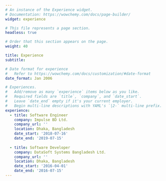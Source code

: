 ```yaml
---
# An instance of the Experience widget.
# Documentation: https://wowchemy.com/docs/page-builder/
widget: experience

# This file represents a page section.
headless: true

# Order that this section appears on the page.
weight: 40

title: Experience
subtitle:

# Date format for experience
#   Refer to https://wowchemy.com/docs/customization/#date-format
date_format: Jan 2006

# Experiences.
#   Add/remove as many `experience` items below as you like.
#   Required fields are `title`, `company`, and `date_start`.
#   Leave `date_end` empty if it's your current employer.
#   Begin multi-line descriptions with YAML's `|2-` multi-line prefix.
experience:
  - title: Software Engineer
    company: Impulse BD Ltd.
    company_url: ''
    location: Dhaka, Bangladesh
    date_start: '2018-07-16'
    date_end: '2019-07-15'
        
  - title: Software Developer
    company: DataSoft Systems Bangladesh Ltd.
    company_url: ''
    location: Dhaka, Bangladesh
    date_start: '2016-04-01'
    date_end: '2016-07-15'
---
```

